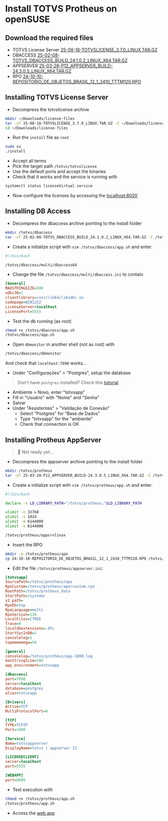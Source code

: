 # Install TOTVS Protheus on openSUSE

## Download the required files
- TOTVS License Server [25-08-18-TOTVSLICENSE_3.7.0_LINUX.TAR.GZ](https://suporte.totvs.com/portal/p/10098/download?e=1137544)
- DBACCESS [25-02-08-TOTVS_DBACCESS_BUILD_24.1.0.2_LINUX_X64.TAR.GZ](https://suporte.totvs.com/portal/p/10098/download?e=1168439)
- APPSERVER [25-03-28-P12_APPSERVER_BUILD-24.3.0.5_LINUX_X64.TAR.GZ](https://suporte.totvs.com/portal/p/10098/download?e=1168421)
- RPO [24-10-10-REPOSITORIO_DE_OBJETOS_BRASIL_12_1_2410_TTTM120.RPO](https://suporte.totvs.com/portal/p/10098/download?e=1167442)

## Installing TOTVS License Server
- Decompress the totvslicense archive
```bash
mkdir ~/Downloads/license-files
tar -xf 25-08-18-TOTVSLICENSE_3.7.0_LINUX.TAR.GZ -C ~/Downloads/license-files
cd ~/Downloads/license-files
```
- Run the `install` file as `root`
```bash
sudo su
./install
```
- Accept all terms
- Pick the target path `/totvs/totvslicense`
- Use the default ports and accept the binaries
- Check that it works and the service is running with
```bash
systemctl status licenseVirtual.service
```
- Now configure the licenses by accessing the [localhost:8020](http://localhost:8020/)

## Installing DB Access
- Decompress the dbaccess archive pointing to the install folder
```bash
mkdir /totvs/dbaccess
tar -xf 25-02-08-TOTVS_DBACCESS_BUILD_24.1.0.2_LINUX_X64.TAR.GZ -C /totvs/dbaccess
```
- Create a initialize script with `vim /totvs/dbaccess/app.sh` and enter:
```bash
#!/bin/bash

/totvs/dbaccess/multi/dbaccess64
```
- Change the file `/totvs/dbaccess/multi/dbaccess.ini` to contain
```ini
[General]
MAXSTRINGSIZE=500
odbc30=1
clientlibrary=/usr/lib64/libodbc.so
codepage=WIN1252
LicenseServer=localhost
LicensePort=5555
```
- Test the db running (as root)
```bash
chmod +x /totvs/dbaccess/app.sh
/totvs/dbaccess/app.sh
```
- Open `dbmonitor` in another shell (not as root) with
```bash
/totvs/dbaccess/dbmonitor
```
And check that `localhost:7890` works...
- Under "Configurações" > "Postgres", setup the database
> Don't have `postgres` installed? Check this [tutorial](./install_postgres.md)
  - Ambiente > Novo, enter "totvsapp"
  - Fill in "Usuário" with "Nome" and "Senha"
  - Salvar
- Under "Assistentes" > "Validação de Conexão"
  - Select "Postgres" for "Base de Dados"
  - Type "totvsapp" for the "ambiente"
  - Check that connection is OK


## Installing Protheus AppServer
> :construction: Not ready yet...
- Decompress the appserver archive pointing to the install folder
```bash
mkdir /totvs/protheus
tar -xf 25-03-28-P12_APPSERVER_BUILD-24.3.0.5_LINUX_X64.TAR.GZ -C /totvs/protheus
```
- Create a initialize script with `vim /totvs/protheus/app.sh` and enter:
```bash
#!/bin/bash

declare -x LD_LIBRARY_PATH="/totvs/protheus;"$LD_LIBRARY_PATH

ulimit -n 32768
ulimit -s 1024
ulimit -m 6144000
ulimit -v 6144000

/totvs/protheus/appsrvlinux
```
- Insert the RPO
```bash
mkdir -p /totvs/protheus/apo
cp 24-10-10-REPOSITORIO_DE_OBJETOS_BRASIL_12_1_2410_TTTM120.RPO /totvs/protheus/apo/tttm120.rpo
```
<!--
mkdir -p /totvs/protheus/bin/{appbroker,appsec01,appsec02,dbaccess,licenseserver,log}
mkdir -p /totvs/protheus/rpo
mkdir -p /totvs/protheus_data/{system,systemload}
-->
- Edit the file `/totvs/protheus/appserver.ini`:
```ini
[totvsapp]
SourcePath=/totvs/protheus/apo
RpoCustom=/totvs/protheus/apo/custom.rpo
RootPath=/totvs/protheus_data
StartPath=/system/
x2_path=
RpoDb=top
RpoLanguage=multi
RpoVersion=120
LocalFiles=CTREE
Trace=0
localdbextensions=.dtc
StartSysInDB=1
consolelog=1
topmemomega=50

[general]
consolelog=/totvs/protheus/app-1000.log
maxStringSize=500
app_environment=totvsapp

[dbaccess]
port=7890
server=localhost
database=postgres
alias=totvsapp

[Drivers]
Active=TCP
MultiProtocolPort=0

[TCP]
TYPE=TCPIP
Port=1000

[Service]
Name=totvsappserver
DisplayName=totvs | appserver 12

[LICENSECLIENT]
server=localhost
port=5555

[WEBAPP]
port=8089
```
- Test execution with
```bash
chmod +x /totvs/protheus/app.sh
/totvs/protheus/app.sh
```
- Access the [web app](http://localhost:8089/webapp/)
  
